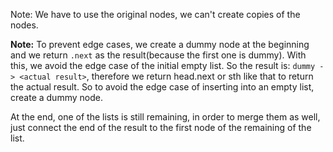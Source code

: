 Note: We have to use the original nodes, we can't create copies of the nodes.

**Note:** To prevent edge cases, we create a dummy node at the beginning and we return `.next` as the result(because the first one is dummy).
With this, we avoid the edge case of the initial empty list. So the result is: `dummy -> <actual result>`, therefore we
return head.next or sth like that to return the actual result. So to avoid the edge case of inserting into an empty list,
create a dummy node.

At the end, one of the lists is still remaining, in order to merge them as well, just connect the end of the result to the first node of
the remaining of the list.